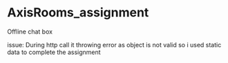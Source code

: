 # AxisRooms_assignment
Offline chat box 

issue:
During http call it throwing error as object is not valid so i used static data to complete the assignment 
